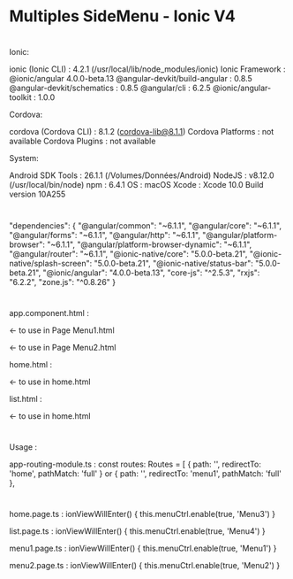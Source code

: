 # Multiples SideMenu - Ionic V4

#
Ionic:

   ionic (Ionic CLI)             : 4.2.1 (/usr/local/lib/node_modules/ionic)
   Ionic Framework               : @ionic/angular 4.0.0-beta.13
   @angular-devkit/build-angular : 0.8.5
   @angular-devkit/schematics    : 0.8.5
   @angular/cli                  : 6.2.5
   @ionic/angular-toolkit        : 1.0.0

Cordova:

   cordova (Cordova CLI) : 8.1.2 (cordova-lib@8.1.1)
   Cordova Platforms     : not available
   Cordova Plugins       : not available

System:

   Android SDK Tools : 26.1.1 (/Volumes/Données/Android)
   NodeJS            : v8.12.0 (/usr/local/bin/node)
   npm               : 6.4.1
   OS                : macOS
   Xcode             : Xcode 10.0 Build version 10A255

#
"dependencies": {
    "@angular/common": "~6.1.1",
    "@angular/core": "~6.1.1",
    "@angular/forms": "~6.1.1",
    "@angular/http": "~6.1.1",
    "@angular/platform-browser": "~6.1.1",
    "@angular/platform-browser-dynamic": "~6.1.1",
    "@angular/router": "~6.1.1",
    "@ionic-native/core": "5.0.0-beta.21",
    "@ionic-native/splash-screen": "5.0.0-beta.21",
    "@ionic-native/status-bar": "5.0.0-beta.21",
    "@ionic/angular": "4.0.0-beta.13",
    "core-js": "^2.5.3",
    "rxjs": "6.2.2",
    "zone.js": "^0.8.26"
  }
  #
  app.component.html :

  <ion-menu side="start" menu-id="Menu1"> <- to use in Page Menu1.html
  
  <ion-menu side="start" menu-id="Menu2"> <- to use in Page Menu2.html

  home.html :

  <ion-menu side="start" menu-id="Menu3"> <-    to use in home.html

  list.html :

  <ion-menu side="end" menu-id="Menu4"> <-    to use in home.html

#
Usage :

app-routing-module.ts :
    const routes: Routes = [    { path: '', redirectTo: 'home', pathMatch: 'full' }
    or
                                { path: '', redirectTo: 'menu1', pathMatch: 'full' },

#
home.page.ts :
    ionViewWillEnter() { this.menuCtrl.enable(true, 'Menu3') }

list.page.ts :
  ionViewWillEnter() { this.menuCtrl.enable(true, 'Menu4') }

menu1.page.ts :
  ionViewWillEnter() { this.menuCtrl.enable(true, 'Menu1') }

menu2.page.ts :
  ionViewWillEnter() { this.menuCtrl.enable(true, 'Menu2') }
